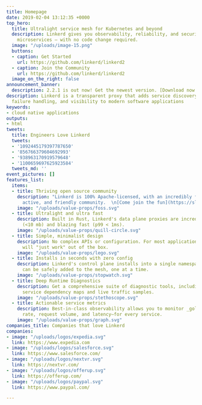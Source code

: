 ```yaml
---
title: Homepage
date: 2019-02-04 13:12:35 +0000
top_hero:
  title: Ultralight service mesh for Kubernetes and beyond
  description: Linkerd gives you observability, reliability, and security for your
    microservices — with no code change required.
  image: "/uploads/image-15.png"
  buttons:
  - caption: Get Started
    url: https://github.com/linkerd/linkerd2
  - caption: Join the Community
    url: https://github.com/linkerd/linkerd2
  image_on_the_right: false
announcement_banner:
  description: 2.2.1 is out now! Get the newest version. [Download now >](https://github.com/linkerd/linkerd2/releases/)
description: Linkerd is a transparent proxy that adds service discovery, routing,
  failure handling, and visibility to modern software applications
keywords:
- cloud native applications
outputs:
- html
tweets:
  title: Engineers Love Linkerd
  tweets:
  - '1092445179397787650'
  - '856766379604692993'
  - '938963170919579648'
  - '1100659697625923584'
  tweets_md: ''
event_pictures: []
features_list:
  items:
  - title: Thriving open source community
    description: "Linkerd is 100% Apache-licensed, with an incredibly fast-growing,
      active, and friendly community.  \n[Come join the fun](https://slack.linkerd.io/)!"
    image: "/uploads/value-props/foss.svg"
  - title: Ultralight and ultra fast
    description: Built in Rust, Linkerd's data plane proxies are incredibly small
      (<10 mb) and blazing fast (p99 < 1ms).
    image: "/uploads/value-props/quill-circle.svg"
  - title: Simple, minimalist design
    description: No complex APIs or configuration. For most applications, Linkerd
      will "just work" out of the box.
    image: "/uploads/value-props/lego.svg"
  - title: Installs in seconds with zero config
    description: Linkerd's control plane installs into a single namespace, and services
      can be safely added to the mesh, one at a time.
    image: "/uploads/value-props/stopwatch.svg"
  - title: Deep Runtime Diagnostics
    description: Get a comprehensive suite of diagnostic tools, including automatic
      service dependency maps and live traffic samples.
    image: "/uploads/value-props/stethoscope.svg"
  - title: Actionable service metrics
    description: Best-in-class observability allows you to monitor _golden metrics_—success
      rate, request volume, and latency—for every service.
    image: "/uploads/value-props/graph.svg"
companies_title: Companies that love Linkerd
companies:
- image: "/uploads/logos/expedia.svg"
  link: https://www.expedia.com
- image: "/uploads/logos/salesforce.svg"
  link: https://www.salesforce.com/
- image: "/uploads/logos/nextvr.svg"
  link: https://nextvr.com/
- image: "/uploads/logos/offerup.svg"
  link: https://offerup.com/
- image: "/uploads/logos/paypal.svg"
  link: https://www.paypal.com/

---
```

